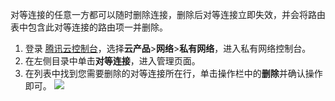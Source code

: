 对等连接的任意一方都可以随时删除连接，删除后对等连接立即失效，并会将路由表中包含此对等连接的路由项一并删除。  
1. 登录 [腾讯云控制台](https://console.cloud.tencent.com/)，选择**云产品**>**网络**>**私有网络**，进入私有网络控制台。
2. 在左侧目录中单击**对等连接**，进入管理页面。
3. 在列表中找到您需要删除的对等连接所在行，单击操作栏中的**删除**并确认操作即可。
![](https://main.qcloudimg.com/raw/6fdd785d5e998f826bfd00ba170ed678.png)

